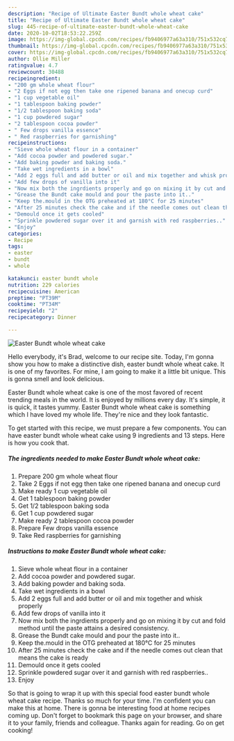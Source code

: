 ```yaml
---
description: "Recipe of Ultimate Easter Bundt whole wheat cake"
title: "Recipe of Ultimate Easter Bundt whole wheat cake"
slug: 445-recipe-of-ultimate-easter-bundt-whole-wheat-cake
date: 2020-10-02T18:53:22.259Z
image: https://img-global.cpcdn.com/recipes/fb9406977a63a310/751x532cq70/easter-bundt-whole-wheat-cake-recipe-main-photo.jpg
thumbnail: https://img-global.cpcdn.com/recipes/fb9406977a63a310/751x532cq70/easter-bundt-whole-wheat-cake-recipe-main-photo.jpg
cover: https://img-global.cpcdn.com/recipes/fb9406977a63a310/751x532cq70/easter-bundt-whole-wheat-cake-recipe-main-photo.jpg
author: Ollie Miller
ratingvalue: 4.7
reviewcount: 30488
recipeingredient:
- "200 gm whole wheat flour"
- "2 Eggs if not egg then take one ripened banana and onecup curd"
- "1 cup vegetable oil"
- "1 tablespoon baking powder"
- "1/2 tablespoon baking soda"
- "1 cup powdered sugar"
- "2 tablespoon cocoa powder"
- " Few drops vanilla essence"
- " Red raspberries for garnishing"
recipeinstructions:
- "Sieve whole wheat flour in a container"
- "Add cocoa powder and powdered sugar."
- "Add baking powder and baking soda."
- "Take wet ingredients in a bowl"
- "Add 2 eggs full and add butter or oil and mix together and whisk properly"
- "Add few drops of vanilla into it"
- "Now mix both the ingrdients properly and go on mixing it by cut and fold method until the paste attains a desired consistency."
- "Grease the Bundt cake mould and pour the paste into it.."
- "Keep the.mould in the OTG preheated at 180°C for 25 minutes"
- "After 25 minutes check the cake and if the needle comes out clean that means the cake is ready"
- "Demould once it gets cooled"
- "Sprinkle powdered sugar over it and garnish with red raspberries.."
- "Enjoy"
categories:
- Recipe
tags:
- easter
- bundt
- whole

katakunci: easter bundt whole 
nutrition: 229 calories
recipecuisine: American
preptime: "PT39M"
cooktime: "PT34M"
recipeyield: "2"
recipecategory: Dinner

---
```



![Easter Bundt whole wheat cake](https://img-global.cpcdn.com/recipes/fb9406977a63a310/751x532cq70/easter-bundt-whole-wheat-cake-recipe-main-photo.jpg)

Hello everybody, it's Brad, welcome to our recipe site. Today, I'm gonna show you how to make a distinctive dish, easter bundt whole wheat cake. It is one of my favorites. For mine, I am going to make it a little bit unique. This is gonna smell and look delicious.

Easter Bundt whole wheat cake is one of the most favored of recent trending meals in the world. It is enjoyed by millions every day. It's simple, it is quick, it tastes yummy. Easter Bundt whole wheat cake is something which I have loved my whole life. They're nice and they look fantastic.




To get started with this recipe, we must prepare a few components. You can have easter bundt whole wheat cake using 9 ingredients and 13 steps. Here is how you cook that.

<!--inarticleads1-->

##### The ingredients needed to make Easter Bundt whole wheat cake:

1. Prepare 200 gm whole wheat flour
1. Take 2 Eggs if not egg then take one ripened banana and onecup curd
1. Make ready 1 cup vegetable oil
1. Get 1 tablespoon baking powder
1. Get 1/2 tablespoon baking soda
1. Get 1 cup powdered sugar
1. Make ready 2 tablespoon cocoa powder
1. Prepare  Few drops vanilla essence
1. Take  Red raspberries for garnishing




<!--inarticleads2-->

##### Instructions to make Easter Bundt whole wheat cake:

1. Sieve whole wheat flour in a container
1. Add cocoa powder and powdered sugar.
1. Add baking powder and baking soda.
1. Take wet ingredients in a bowl
1. Add 2 eggs full and add butter or oil and mix together and whisk properly
1. Add few drops of vanilla into it
1. Now mix both the ingrdients properly and go on mixing it by cut and fold method until the paste attains a desired consistency.
1. Grease the Bundt cake mould and pour the paste into it..
1. Keep the.mould in the OTG preheated at 180°C for 25 minutes
1. After 25 minutes check the cake and if the needle comes out clean that means the cake is ready
1. Demould once it gets cooled
1. Sprinkle powdered sugar over it and garnish with red raspberries..
1. Enjoy




So that is going to wrap it up with this special food easter bundt whole wheat cake recipe. Thanks so much for your time. I'm confident you can make this at home. There is gonna be interesting food at home recipes coming up. Don't forget to bookmark this page on your browser, and share it to your family, friends and colleague. Thanks again for reading. Go on get cooking!
